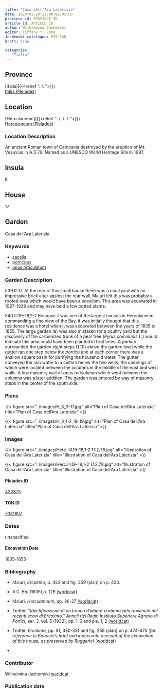 ```yaml
---
title: "Casa dell’Ara Laterizia"
date: 2020-09-29T12:00:02-05:00
province_id: PROVINCE_ID
article_id: ARTICLE_ID
author: Wilhelmina Jashemski
editor: Tiffany Y. Fong
Jashemski-catalogue: 539-540
draft: true

categories:
 - "Italia"
---
```


## Province

[Italia]({{<relref "../..">}}) \
[Italia (Pleiades)](https://pleiades.stoa.org/places/1052)


## Location

 [Herculaneum]({{<relref "../../../..">}}) \
 [Herculaneum (Pleiades)](https://pleiades.stoa.org/places/432873)


### Location Description
An ancient Roman town of Campania destroyed by the eruption of Mt. Vesuvius in A.D.79. Named as a UNESCO World Heritage Site in 1997.

## Insula
III

## House
17

## Garden
Casa dell’Ara Laterizia

### Keywords
- [sacella](http://vocab.getty.edu/page/aat/300007570)
- [porticoes](http://vocab.getty.edu/page/aat/300004145)
- [opus reticulatum](http://vocab.getty.edu/page/aat/300262690)

### Garden Description
539.III.17.
At the rear of this small house there was a courtyard with an impressive brick altar against the rear wall. Maiuri felt this was probably a roofed area which would have been a *sacellum*. This area was excavated in 1927-1929 and may have held a few potted plants.

540.III.19-18/1-2
Because it was one of the largest houses in Herculaneum commanding a fine view of the Bay, it was initially thought that this residence was a hotel when it was excavated between the years of 1835 to 1855. The large garden (a) was also mistaken for a poultry yard but the discovery of the carbonized trunk of a pear tree (*Pyrus communis L.*) would indicate this area could have been planted in fruit trees. A *portico* surrounded the garden eight steps (1.10) above the garden level while the gutter ran one step below the *portico* and at each corner there was a shallow square basin for purifying the household water. The gutter conveyed the rain water to a cistern below the two wells, the openings of which were located between the columns in the middle of the east and west walls.  A low masonry wall of *opus reticulatum* which went between the columns was a later addition. The garden was entered by way of masonry steps in the center of the south side.
<!--### Maps-->

<!--
OLD WAY (DO NOT USE)
![alt_text](../../images/image_name.ext)
*CAPTION*

NEW WAY ↓↓↓↓
{{< figure src="../../images/image_name.ext" alt="ALT_TEXT" title="CAPTION" >}}
-->

### Plans
{{< figure src="../images/H_3_3-17.jpg" alt="Plan of Casa dell’Ara Laterizia" title="Plan of Casa dell’Ara Laterizia" >}}

{{< figure src="../images/H_3_1-2_18-19.jpg" alt="Plan of Casa dell’Ara Laterizia" title="Plan of Casa dell’Ara Laterizia" >}}


### Images

{{< figure src="../images/Herc. III.19-18,1-2   17.2.78.jpg" alt="Illustration of Casa dell’Ara Laterizia" title="Illustration of Casa dell’Ara Laterizia" >}}

{{< figure src="../images/Herc.III.19-18,1-2   17.3.78.jpg" alt="Illustration of Casa dell’Ara Laterizia" title="Illustration of Casa dell’Ara Laterizia" >}}

#### Pleiades ID
[432873](https://pleiades.stoa.org/places/432873)

#### TGN ID
[7031897](http://vocab.getty.edu/page/tgn/7031897)


### Dates

unspecified

#### Excavation Date

1835-1855

### Bibliography
- Maiuri, *Ercolano*, p. 422 and fig. 359 (plan) on p. 420.
- A.C. *BdI* (1835),p. 129 [(worldcat)](http://www.worldcat.org/oclc/504636074)
- Maiuri, *Herculaneum*, pp. 26-27 [(worldcat)](http://www.worldcat.org/oclc/1107784297)
- Trotter, *“Identificazione di un tronco d’albero carbonizzato rinvenuto nei recenti scavi di Ercolano,” Annali del Regio Instituto Superiore Agrario di Portici*, ser. 3, vol. 5 (1932), pp. 1-6 and pls. 1, 2 [(worldcat)](http://www.worldcat.org/oclc/865565447)
- Trotter, *Ercolano*, pp. 51, 330-331 and fig. 258 (plan) on p. 474-475
*(for reference to Bonucci’s brief and inaccurate account of the excavation of this house, as preserved by Ruggerio)* [(worldcat)]()

-
<!--#### Periodo ID-->

<!-- [PERIODO_ID](https://pleiades.stoa.org/places/PLEIADES_ID) -->

### Contributor

Wilhelmina Jashemski [worldcat](http://worldcat.org/identities/lccn-n80037970/)

### Publication date



<!--### Related articles-->

<!-- Links to other related articles. Leave blank for now -->